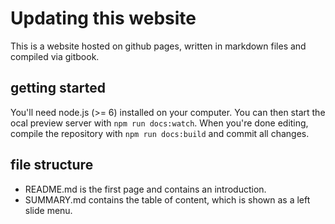 # Updating this website

This is a website hosted on github pages, written in markdown files and
compiled via gitbook.

## getting started

You'll need node.js (>= 6) installed on your computer. You can then start the
ocal preview server with `npm run docs:watch`. When you're done editing,
compile the repository with `npm run docs:build` and commit all changes.

## file structure

- README.md is the first page and contains an introduction.
- SUMMARY.md contains the table of content, which is shown as a left slide menu.